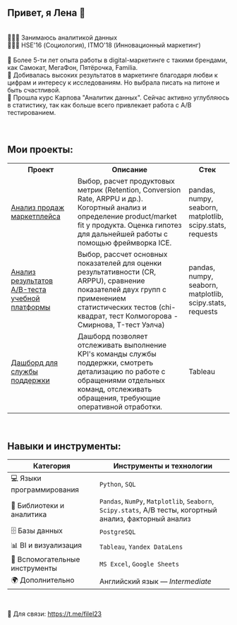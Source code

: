 ## Привет, я Лена 👋
<br>
👩🏻‍💻 Занимаюсь аналитикой данных <br>
👩🏻‍🎓 HSE'16 (Социология), ITMO'18 (Инновационный маркетинг) <br>
<br>
🔹 Более 5-ти лет опыта работы в digital-маркетинге c такими брендами, как Самокат, МегаФон, Пятёрочка, Familia.<br>
🔹 Добивалась высоких результатов в маркетинге благодаря любви к цифрам и интересу к исследованиям. Но выбрала писать на питоне и быть счастливой.<br>
🔹 Прошла курс Карпова "Аналитик данных". Сейчас активно углубляюсь в статистику, так как больше всего привлекает работа с А/В тестированием. <br>
<br>
<br>

## Мои проекты:

<table>
  <tr>
    <th style="width: 30%;">Проект</th>
    <th style="width: 50%;">Описание</th>
    <th style="width: 20%;">Стек</th>
  </tr>
  <tr>
    <td><a href="https://github.com/tagelmich/marketplace_sales_analysis">Анализ продаж маркетплейса</a></td>
    <td> Выбор, расчет продуктовых метрик (Retention, Conversion Rate, ARPPU и др.). Когортный анализ и определение product/market fit у продукта. Оценка гипотез для дальнейшей работы с помощью фреймворка ICE. </td>
    <td> pandas, numpy, seaborn, matplotlib, scipy.stats, requests </td>
  </tr>
  <tr>
    <td><a href="https://clck.ru/3LUDbV">Анализ результатов A/B-теста учебной платформы</a></td>
    <td> Выбор, рассчет основных показателей для оценки результативности (CR, ARPPU), сравнение показателей двух групп с применением статистических тестов (chi-квадрат, тест Колмогорова - Смирнова, T-тест Уэлча)
    <td> pandas, numpy, seaborn, matplotlib, scipy.stats, requests </td>
  </tr>
    <tr>
    <td><a href="https://clck.ru/3LSq75">Дашборд для службы поддержки</a></td>
    <td>Дашборд позволяет отслеживать выполнение KPI's команды службы поддержки, смотреть детализацию по работе с обращениями отдельных команд, отслеживать обращения, требующие оперативной отработки.</td>
    <td>Tableau</td>
  </tr>
    
</table>

<br>

## Навыки и инструменты:

| Категория                    | Инструменты и технологии                                                                 |
|-----------------------------|-------------------------------------------------------------------------------------------|
| 💻 Языки программирования    | `Python`, `SQL`                                                                          |
| 🧩 Библиотеки и аналитика    | `Pandas`, `NumPy`, `Matplotlib`, `Seaborn`, `Scipy.stats`, A/B тесты, когортный анализ, факторный анализ |
| 🗄️ Базы данных               | `PostgreSQL`                                                                             |
| 📊 BI и визуализация         | `Tableau`, `Yandex DataLens`                                                 |
| 📎 Вспомогательные инструменты | `MS Excel`, `Google Sheets`                                                               |
| 🌍 Дополнительно             | Английский язык — *Intermediate*                                                         |


<br>

🔹 Для связи: https://t.me/filel23 <br>

